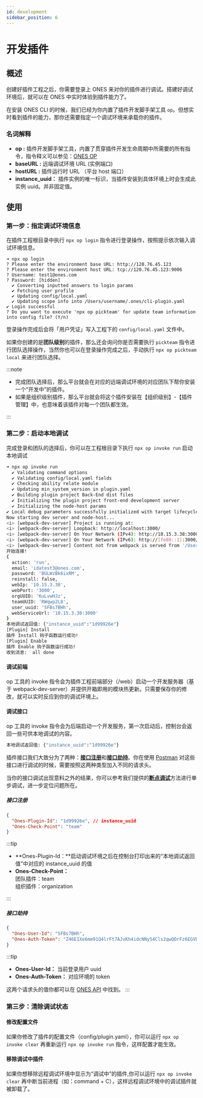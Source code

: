 ```yaml
---
id: development
sidebar_position: 6
---
```


# 开发插件

## 概述

创建好插件工程之后，你需要登录上 ONES 来对你的插件进行调试。搭建好调试环境后，就可以在 ONES 中实时体验到插件能力了。

在安装 ONES CLI 的时候，我们已经为你内置了插件开发脚手架工具 `op`。但想实时看到插件的能力，那你还需要指定一个调试环境来承载你的插件。

### 名词解释

- **op :** 插件开发脚手架工具，内置了贯穿插件开发生命周期中所需要的所有指令，指令释义可以参见：[ONES OP](../tools/cli/op-cli.mdx)
- **baseURL :** 远端调试环境 URL (实例端口)
- **hostURL :** 插件运行时 URL （平台 host 端口）
- **instance_uuid：** 插件实例的唯一标识，当插件安装到具体环境上时会生成此实例 uuid。并非固定值。

## 使用

### 第一步：指定调试环境信息

在插件工程根目录中执行 `npx op login` 指令进行登录操作，按照提示依次输入调试环境信息。

```raw
➜ npx op login
? Please enter the environment base URL: http://120.76.45.123
? Please enter the environment host URL: tcp://120.76.45.123:9006
? Username: test1@ones.com
? Password: [hidden]
  ✔ Converting inputted answers to login params
  ✔ Fetching user profile
  ✔ Updating config/local.yaml
  ✔ Updating scope info into /Users/username/.ones/cli-plugin.yaml
✔ Login successful
? Do you want to execute 'npx op pickteam' for update team information into config file? (Y/n)
```

登录操作完成后会将「用户凭证」写入工程下的 `config/local.yaml` 文件中。

如果你创建的是**团队级别**的插件，那么还会询问你是否需要执行 `pickteam` 指令进行团队选择操作，当然你也可以在登录操作完成之后，手动执行 `npx op pickteam local` 来进行团队选择。

:::note

- 完成团队选择后，那么平台就会在对应的远端调试环境的对应团队下帮你安装一个“开发中”的插件。
- 如果是组织级别插件，那么平台就会将这个插件安装在【组织级别】-【插件管理】中，也意味着该插件对每一个团队都生效。

:::

### 第二步：启动本地调试

完成登录和团队的选择后，你可以在工程根目录下执行 `npx op invoke run` 启动本地调试

```bash
➜ npx op invoke run
  ✔ Validating command options
  ✔ Validating config/local.yaml fields
  ✔ Checking ability relate module
  ✔ Updating min_system_version in plugin.yaml
  ✔ Building plugin project Back-End dist files
  ✔ Initializing the plugin project front-end development server
  ✔ Initializing the node-host params
✔ Local debug parameters successfully initialized with target lifecycle: 'run'
Now starting dev server and node-host...
<i> [webpack-dev-server] Project is running at:
<i> [webpack-dev-server] Loopback: http://localhost:3000/
<i> [webpack-dev-server] On Your Network (IPv4): http://10.15.3.38:3000/
<i> [webpack-dev-server] On Your Network (IPv6): http://[fe80::1]:3000/
<i> [webpack-dev-server] Content not from webpack is served from '/Users/dev/ONES/open-platform/public' directory
开始连接!
{
  action: 'run',
  email: 'idatest3@ones.com',
  password: 'BULWzBk6ixRM',
  reinstall: false,
  webIp: '10.15.3.38',
  webPort: '3000',
  orgUUID: 'KuLvwHJz',
  teamUUID: 'RWqwp2L8',
  user_uuid: 'SFBs7BHh',
  webServiceUrl: '10.15.3.38:3000'
}
本地调试返回值: {"instance_uuid":"1d99926e"}
[Plugin] Install
插件 Install 钩子函数运行成功!
[Plugin] Enable
插件 Enable 钩子函数运行成功!
收到消息:  all done
```

#### 调试前端

op 工具的 invoke 指令会为插件工程前端部分（/web）启动一个开发服务器（基于 webpack-dev-server）并提供开箱即用的模块热更新。只需要保存你的修改，就可以实时反应到你的调试环境上。

#### 调试接口

op 工具的 invoke 指令会为后端启动一个开发服务，第一次启动后，控制台会返回一些可供本地调试的内容。

```bash
本地调试返回值: {"instance_uuid":"1d99926e"}
```

插件接口我们大致分为了两种：[**接口注册**](../abilities/business/ONES-API/ONES-API-registration.md)和[**接口劫持**](../abilities/business/ONES-API/ONES-API-interception.mdx)。你在使用 [Postman](https://learning.postman.com/docs/getting-started/introduction/) 对这些接口进行调试的时候，需要按照这两种类型加入不同的请求头。

当你的接口调试出现意料之外的结果，你可以参考我们提供的[**断点调试**](./advanced/debugger.mdx)方法进行单步调试，进一步定位问题所在。

##### 接口注册

```json title="Headers"
{
  "Ones-Plugin-Id": "1d99926e", // instance_uuid
  "Ones-Check-Point": "team"
}
```

:::tip

- **Ones-Plugin-Id：**启动调试环境之后在控制台打印出来的“本地调试返回值”中对应的 instance_uuid 的值
- **Ones-Check-Point：**  
   团队插件：team  
   组织插件：organization

:::

##### 接口劫持

```json title="Headers"
{
  "Ones-User-Id": "SFBs7BHh",
  "Ones-Auth-Token": "Z46E1Xe6mm91Q4lrFt7AJvKh4idcNNy54Cls2qwQDrFz6EGVD7XBd9GmgrVXu18A"
}
```

:::tip

- **Ones-User-Id：** 当前登录用户 uuid
- **Ones-Auth-Token：** 对应环境的 token

这两个请求头的值你都可以在 [ONES API](../api/auth/auth.md#获取登录信息) 中找到。
:::

### 第三步：清除调试状态

#### 修改配置文件

如果你修改了插件的配置文件（config/plugin.yaml），你可以运行 `npx op invoke clear` 再重新运行 `npx op invoke run` 指令，这样配置才能生效。

#### 移除调试中插件

如果你想移除远程调试环境中显示为“调试中”的插件,你可以运行 `npx op invoke clear` 再中断当前进程（如：command + C），这样远程调试环境中的调试插件就被卸载了。
